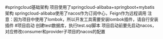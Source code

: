 #springcloud基础架构
项目使用了springcloud-alibaba+springboot+mybatis架构
springcloud-alibaba使用了nacos作为订阅中心，Feign作为远程调用
注意：因为项目中使用了lombok，所以开发工具需要安装lombok插件，请自行安装插件
#项目启动
创建test数据库，执行test.sql脚本
项目启动前要先启动nacos，对应修改consumer和provider子项目的nacos的配置
